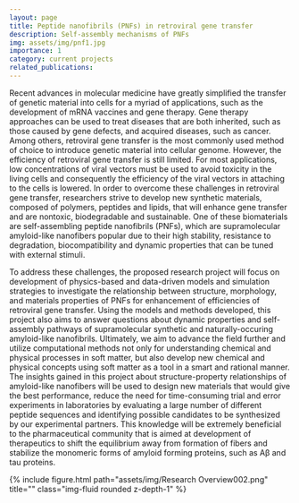 ```yaml
---
layout: page
title: Peptide nanofibrils (PNFs) in retroviral gene transfer
description: Self-assembly mechanisms of PNFs
img: assets/img/pnf1.jpg
importance: 1
category: current projects
related_publications: 
---
```


Recent advances in molecular medicine have greatly simplified the transfer of genetic material into cells for a myriad of applications, such as the development of mRNA vaccines and gene therapy. Gene therapy approaches can be used to treat diseases that are both inherited, such as those caused by gene defects, and acquired diseases, such as cancer. Among others, retroviral gene transfer is the most commonly used method of choice to introduce genetic material into cellular genome. However, the efficiency of retroviral gene transfer is still limited. For most applications, low concentrations of viral vectors must be used to avoid toxicity in the living cells and consequently the efficiency of the viral vectors in attaching to the cells is lowered. In order to overcome these challenges in retroviral gene transfer, researchers strive to develop new synthetic materials, composed of polymers, peptides and lipids, that will enhance gene transfer and are nontoxic, biodegradable and sustainable. One of these biomaterials are self-assembling peptide nanofibrils (PNFs), which are supramolecular amyloid-like nanofibers popular due to their high stability, resistance to degradation, biocompatibility and dynamic properties that can be tuned with external stimuli.

To address these challenges, the proposed research project will focus on development of physics-based and data-driven models and simulation strategies to investigate the relationship between structure, morphology, and materials properties of PNFs for enhancement of efficiencies of retroviral gene transfer. Using the models and methods developed, this project also aims to answer questions about dynamic properties and self-assembly pathways of supramolecular synthetic and naturally-occuring amyloid-like nanofibrils. Ultimately, we aim to advance the field further and utilize computational methods not only for understanding chemical and physical processes in soft matter, but also develop new chemical and physical concepts using soft matter as a tool in a smart and rational manner. The insights gained in this project about structure-property relationships of amyloid-like nanofibers will be used to design new materials that would give the best performance, reduce the need for time-consuming trial and error experiments in laboratories by evaluating a large number of different peptide sequences and identifying possible candidates to be synthesized by our experimental partners. This knowledge will be extremely beneficial to the pharmaceutical community that is aimed at development of therapeutics to shift the equilibrium away from formation of fibers and stabilize the monomeric forms of amyloid forming proteins, such as Aβ and tau proteins.

<div class="row">
    <div class="col-sm mt-3 mt-md-0">
        {% include figure.html path="assets/img/Research Overview002.png" title="" class="img-fluid rounded z-depth-1" %}
    </div>
</div>
<div class="caption">
    
</div>
